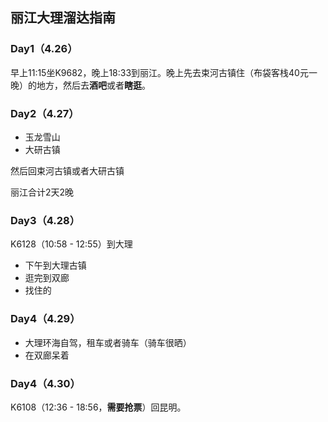 ## 丽江大理溜达指南

### Day1（4.26）
早上11:15坐K9682，晚上18:33到丽江。晚上先去束河古镇住（布袋客栈40元一晚）的地方，然后去**酒吧**或者**瞎逛**。

### Day2（4.27）
* 玉龙雪山
* 大研古镇

然后回束河古镇或者大研古镇

丽江合计2天2晚

### Day3（4.28）
K6128（10:58 - 12:55）到大理
* 下午到大理古镇
* 逛完到双廊
* 找住的

### Day4（4.29）
* 大理环海自驾，租车或者骑车（骑车很晒）
* 在双廊呆着

### Day4（4.30）
K6108（12:36 - 18:56，**需要抢票**）回昆明。
